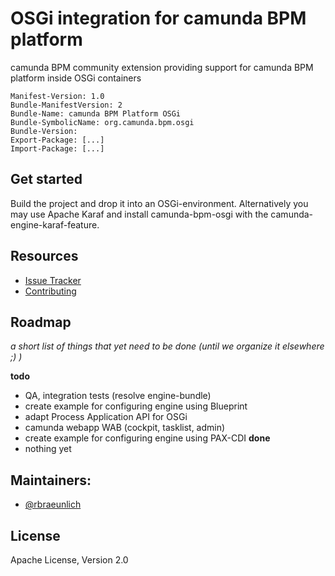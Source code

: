 # OSGi integration for camunda BPM platform

camunda BPM community extension providing support for camunda BPM platform inside OSGi containers

```
Manifest-Version: 1.0
Bundle-ManifestVersion: 2
Bundle-Name: camunda BPM Platform OSGi
Bundle-SymbolicName: org.camunda.bpm.osgi
Bundle-Version: 
Export-Package: [...]
Import-Package: [...]
```

## Get started

Build the project and drop it into an OSGi-environment. 
Alternatively you may use Apache Karaf and install camunda-bpm-osgi with the camunda-engine-karaf-feature. 

## Resources

* [Issue Tracker](https://github.com/camunda/camunda-bpm-platform-osgi/issues)
* [Contributing](https://github.com/camunda/camunda-bpm-platform-osgi/blob/master/CONTRIBUTING.md)


## Roadmap

_a short list of things that yet need to be done (until we organize it elsewhere ;) )_

**todo**
- QA, integration tests (resolve engine-bundle)
- create example for configuring engine using Blueprint
- adapt Process Application API for OSGi
- camunda webapp WAB (cockpit, tasklist, admin)
- create example for configuring engine using PAX-CDI
**done**
- nothing yet


## Maintainers:

* [@rbraeunlich ](https://github.com/rbraeunlich)

## License

Apache License, Version 2.0
